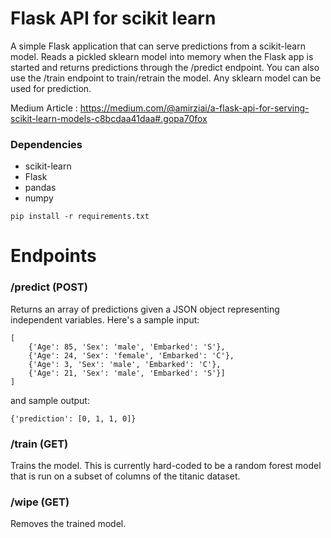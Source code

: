 # Flask API for scikit learn
A simple Flask application that can serve predictions from a scikit-learn model. Reads a pickled sklearn model into memory when the Flask app is started and returns predictions through the /predict endpoint. You can also use the /train endpoint to train/retrain the model. Any sklearn model can be used for prediction.

Medium Article : https://medium.com/@amirziai/a-flask-api-for-serving-scikit-learn-models-c8bcdaa41daa#.gopa70fox

### Dependencies
- scikit-learn
- Flask
- pandas
- numpy

```
pip install -r requirements.txt
```

# Endpoints
### /predict (POST)
Returns an array of predictions given a JSON object representing independent variables. Here's a sample input:
```
[
	{'Age': 85, 'Sex': 'male', 'Embarked': 'S'},
    {'Age': 24, 'Sex': 'female', 'Embarked': 'C'},
    {'Age': 3, 'Sex': 'male', 'Embarked': 'C'},
    {'Age': 21, 'Sex': 'male', 'Embarked': 'S'}]
]
```

and sample output:
```
{'prediction': [0, 1, 1, 0]}
```


### /train (GET)
Trains the model. This is currently hard-coded to be a random forest model that is run on a subset of columns of the titanic dataset.

### /wipe (GET)
Removes the trained model.
